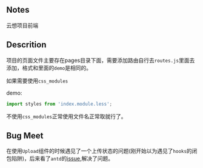 ## Notes
云想项目前端

## Descrition
项目的页面文件主要存在pages目录下面，需要添加路由自行去`routes.js`里面去添加，格式和里面的`demo`是相同的。

如果需要使用`css_modules`

demo:
```js
import styles from 'index.module.less';
```

不使用`css_modules`正常使用文件名正常取就行了。

## Bug Meet
在使用`Upload`组件的时候遇见了一个上传状态的问题(刚开始以为遇见了`hooks`的闭包陷阱)，后来看了`antd`的[issue](https://github.com/ant-design/ant-design/issues/2423),解决了问题。